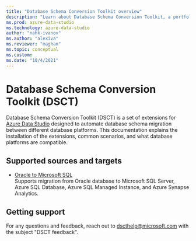 ```yaml
---
title: "Database Schema Conversion Toolkit overview"
description: "Learn about Database Schema Conversion Toolkit, a portfolio of Azure Data Studio extensions that automate database schema conversion between different database platforms."
ms.prod: azure-data-studio
ms.technology: azure-data-studio
author: "nahk-ivanov"
ms.author: "alexiva"
ms.reviewer: "maghan"
ms.topic: conceptual
ms.custom:
ms.date: "10/4/2021"
---
```


# Database Schema Conversion Toolkit (DSCT)

Database Schema Conversion Toolkit (DSCT) is a set of extensions for [Azure Data Studio](../../what-is-azure-data-studio.md) designed to automate database schema migration between different database platforms. This documentation explains the installation of the extensions, common scenarios, and what database platforms are compatible.
  
## Supported sources and targets
  
- [Oracle to Microsoft SQL](./oracle-to-mssql/database-schema-conversion-toolkit-oracle-to-mssql.md)  
  Supports migration from Oracle database to Microsoft SQL Server, Azure SQL Database, Azure SQL Managed Instance, and Azure Synapse Analytics.

## Getting support

For any questions and feedback, reach out to [dscthelp@microsoft.com](mailto:dscthelp@microsoft.com?subject=DSCT%20feedback) with the subject "DSCT feedback".
